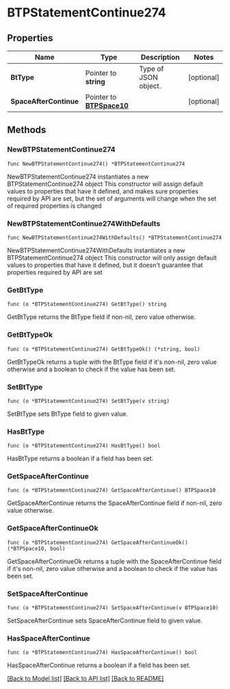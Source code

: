 # BTPStatementContinue274

## Properties

Name | Type | Description | Notes
------------ | ------------- | ------------- | -------------
**BtType** | Pointer to **string** | Type of JSON object. | [optional] 
**SpaceAfterContinue** | Pointer to [**BTPSpace10**](BTPSpace10.md) |  | [optional] 

## Methods

### NewBTPStatementContinue274

`func NewBTPStatementContinue274() *BTPStatementContinue274`

NewBTPStatementContinue274 instantiates a new BTPStatementContinue274 object
This constructor will assign default values to properties that have it defined,
and makes sure properties required by API are set, but the set of arguments
will change when the set of required properties is changed

### NewBTPStatementContinue274WithDefaults

`func NewBTPStatementContinue274WithDefaults() *BTPStatementContinue274`

NewBTPStatementContinue274WithDefaults instantiates a new BTPStatementContinue274 object
This constructor will only assign default values to properties that have it defined,
but it doesn't guarantee that properties required by API are set

### GetBtType

`func (o *BTPStatementContinue274) GetBtType() string`

GetBtType returns the BtType field if non-nil, zero value otherwise.

### GetBtTypeOk

`func (o *BTPStatementContinue274) GetBtTypeOk() (*string, bool)`

GetBtTypeOk returns a tuple with the BtType field if it's non-nil, zero value otherwise
and a boolean to check if the value has been set.

### SetBtType

`func (o *BTPStatementContinue274) SetBtType(v string)`

SetBtType sets BtType field to given value.

### HasBtType

`func (o *BTPStatementContinue274) HasBtType() bool`

HasBtType returns a boolean if a field has been set.

### GetSpaceAfterContinue

`func (o *BTPStatementContinue274) GetSpaceAfterContinue() BTPSpace10`

GetSpaceAfterContinue returns the SpaceAfterContinue field if non-nil, zero value otherwise.

### GetSpaceAfterContinueOk

`func (o *BTPStatementContinue274) GetSpaceAfterContinueOk() (*BTPSpace10, bool)`

GetSpaceAfterContinueOk returns a tuple with the SpaceAfterContinue field if it's non-nil, zero value otherwise
and a boolean to check if the value has been set.

### SetSpaceAfterContinue

`func (o *BTPStatementContinue274) SetSpaceAfterContinue(v BTPSpace10)`

SetSpaceAfterContinue sets SpaceAfterContinue field to given value.

### HasSpaceAfterContinue

`func (o *BTPStatementContinue274) HasSpaceAfterContinue() bool`

HasSpaceAfterContinue returns a boolean if a field has been set.


[[Back to Model list]](../README.md#documentation-for-models) [[Back to API list]](../README.md#documentation-for-api-endpoints) [[Back to README]](../README.md)


